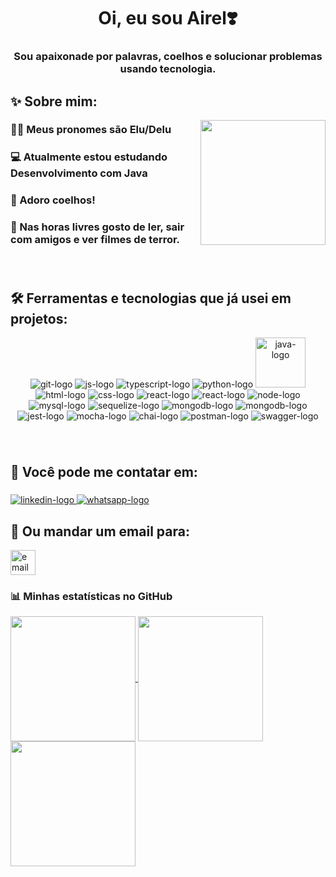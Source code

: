 <h1 align="center">Oi, eu sou Airel❣️</h1>
<h3 align="center">Sou apaixonade por palavras, coelhos e solucionar problemas usando tecnologia.</h3>

<h2 align="left">✨ Sobre mim:</h2>

<img align="right" height="200" src="https://cdn.pixabay.com/photo/2023/03/15/21/00/rabbit-7855464_1280.jpg"  />



<h3 align="left">🏳️‍⚧️ Meus pronomes são Elu/Delu</h3>
<h3 align="left">💻 Atualmente estou estudando Desenvolvimento com Java</h3>
<h3 align="left">🐇 Adoro coelhos!</h3>
<h3 align="left">💖 Nas horas livres gosto de ler, sair com amigos e ver filmes de terror.</h3>

###
<br/>
  
  <h2 align="left">🛠️ Ferramentas e tecnologias que já usei em projetos:</h2>
  
  
  <div align="center">
  <img src="https://img.shields.io/badge/GIT-E44C30?style=for-the-badge&logo=git&logoColor=white" alt="git-logo"/>
  <img src="https://img.shields.io/badge/JavaScript-323330?style=for-the-badge&logo=javascript&logoColor=F7DF1E" alt="js-logo"/>
  <img src="https://img.shields.io/badge/TypeScript-007ACC?style=for-the-badge&logo=typescript&logoColor=white" alt="typescript-logo"/>
  <img src="https://img.shields.io/badge/Python-3776AB?style=for-the-badge&logo=python&logoColor=white" alt="python-logo"/>
  <img src="https://cdn.icon-icons.com/icons2/2530/PNG/512/java_button_icon_151928.png" width=80 alt="java-logo"/>
  <img src="https://img.shields.io/badge/HTML5-E34F26?style=for-the-badge&logo=html5&logoColor=white" alt="html-logo"/>
  <img src="https://img.shields.io/badge/CSS3-1572B6?style=for-the-badge&logo=css3&logoColor=white" alt="css-logo"/>
  <img src="https://img.shields.io/badge/React-20232A?style=for-the-badge&logo=react&logoColor=61DAFB" alt="react-logo"/>
  <img src="https://img.shields.io/badge/Next-000000?style=for-the-badge&logo=nextdotjs&logoColor=61DAFB" alt="react-logo"/>
  <img src="https://img.shields.io/badge/Node.js-339933?style=for-the-badge&logo=nodedotjs&logoColor=white" alt="node-logo"/>
  <img src="https://img.shields.io/badge/MySQL-005C84?style=for-the-badge&logo=mysql&logoColor=white" alt="mysql-logo"/>
  <img src="https://img.shields.io/badge/Sequelize-52B0E7?style=for-the-badge&logo=Sequelize&logoColor=white" alt="sequelize-logo"/>
  <img src="https://img.shields.io/badge/MongoDB-47A248?style=for-the-badge&logo=mongodb&logoColor=white" alt="mongodb-logo"/>
  <img src="https://img.shields.io/badge/Mongoose-880000?style=for-the-badge&logo=mongoose&logoColor=white" alt="mongodb-logo"/>
  <img src="https://img.shields.io/badge/Jest-C21325?style=for-the-badge&logo=jest&logoColor=white" alt="jest-logo"/>
  <img src="https://img.shields.io/badge/Mocha-8D6748?style=for-the-badge&logo=Mocha&logoColor=white" alt="mocha-logo"/>
  <img src="https://img.shields.io/badge/chai-A30701?style=for-the-badge&logo=chai&logoColor=white" alt="chai-logo"/>
  <img src="https://img.shields.io/badge/Postman-FF6C37?style=for-the-badge&logo=Postman&logoColor=white" alt="postman-logo"/>
  <img src="https://img.shields.io/badge/Swagger-85EA2D?style=for-the-badge&logo=Swagger&logoColor=white" alt="swagger-logo"/>
</div>
  
###
<br/>

<h2 align="left">💬 Você pode me contatar em:</h2>

###

<div align="left">
  <a href="https://www.linkedin.com/in/airel-ribeiro/" target="_blank">
    <img src="https://img.shields.io/badge/LinkedIn-0077B5?style=for-the-badge&logo=linkedin&logoColor=white" alt="linkedin-logo"/>
  </a>
  <a href="https://wa.me/5581995925479" target="_blank">
    <img src="https://img.shields.io/badge/WhatsApp-2EC866&?style=for-the-badge&logo=whatsapp&logoColor=white" alt="whatsapp-logo"/>
  </a>
</div>

###

<h2 align="left">📩 Ou mandar um email para:</h2>
<img src="https://img.shields.io/static/v1?message=airel.ribeiroesilva@gmail.com&label=gmail&color=f26e5a&logoColor=white&labelColor=&style=flat" height="40" alt="email"  />

<br>

<h3 align="left">📊 Minhas estatísticas no GitHub</h3>

<a href="https://github.com/anuraghazra/github-readme-stats">
  <img height=200 align="center" src="https://github-readme-stats.vercel.app/api?username=airelribeiro&icons=true&theme=ocean_dark" />
</a>
<a href="https://github.com/anuraghazra/convoychat">
  <img height=200 align="center" src="https://github-readme-stats.vercel.app/api/top-langs?username=airelribeiro&layout=compact&langs_count=8&card_width=320&icons=true&theme=blueberry" />
</a>
<img height=200 align="center" src="https://streak-stats.demolab.com?user=airelribeiro&theme=panda&locale=pt_BR" />

